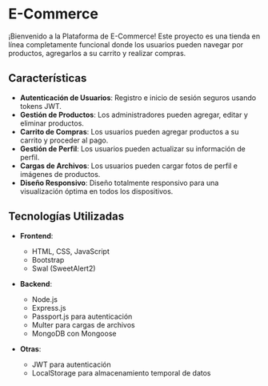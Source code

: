 # E-Commerce
¡Bienvenido a la Plataforma de E-Commerce! Este proyecto es una tienda en línea completamente funcional donde los usuarios pueden navegar por productos, agregarlos a su carrito y realizar compras. 

## Características

- **Autenticación de Usuarios**: Registro e inicio de sesión seguros usando tokens JWT.
- **Gestión de Productos**: Los administradores pueden agregar, editar y eliminar productos.
- **Carrito de Compras**: Los usuarios pueden agregar productos a su carrito y proceder al pago.
- **Gestión de Perfil**: Los usuarios pueden actualizar su información de perfil.
- **Cargas de Archivos**: Los usuarios pueden cargar fotos de perfil e imágenes de productos.
- **Diseño Responsivo**: Diseño totalmente responsivo para una visualización óptima en todos los dispositivos.

## Tecnologías Utilizadas

- **Frontend**:
  - HTML, CSS, JavaScript
  - Bootstrap
  - Swal (SweetAlert2)

- **Backend**:
  - Node.js
  - Express.js
  - Passport.js para autenticación
  - Multer para cargas de archivos
  - MongoDB con Mongoose

- **Otras**:
  - JWT para autenticación
  - LocalStorage para almacenamiento temporal de datos

